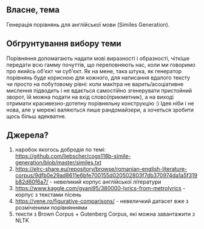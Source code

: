 ##  **Власне, тема**
Генерація порівнянь для англійської мови (Similes Generation).
##  **Обгрунтування вибору теми**
Порівняння допомагають надати мові виразності і образності, чіткіше передати всю гамму почуттів, що переповняють нас, коли ми говоримо про якийсь об'єкт чи суб'єкт. Як на мене, така штука, як генератор порівнянь буде корисною для кожного, для написання вдалого тексту чи просто на побутовому рівні: коли макітра не варить/асоціативне мислення підводить і не вдається самостійно згенерувати пристойний зворот, їй можна подати на вхід слово(прикметник), а на виході отримати красивезно-дотепну порівняльну конструкцію :)
Ідея ніби і не нова, але у мережі валяються лише рандомайзери, а хочеться зробити щось більш адекватне.

##  **Джерела?**
1. наробок якогось добродія по темі: https://github.com/liebscher/cogs118b-simile-generation/blob/master/similes.txt
2. https://elrc-share.eu/repository/browse/romanian-english-literature-corpus/9dfb0e29ad8611e6bfe700155d020502803f7db370974da1a5f319b82d60f6a7/   -  невеликий корпус англійської літератури
3. https://www.kaggle.com/gyani95/380000-lyrics-from-metrolyrics - корпус з текстами пісень
4. https://vene.ro/figurative-comparisons/  -  невеличкий датасет вже з розміченими порівняннями 
5. тексти з Brown Corpus + Gutenberg Corpus, які можна завантажити з NLTK
